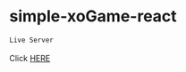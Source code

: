 # simple-xoGame-react </br>
`Live Server`   </br> </br>
Click [HERE](https://earnest-gumdrop-7f3f3d.netlify.app/)
